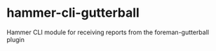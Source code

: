hammer-cli-gutterball
=====================

Hammer CLI module for receiving reports from the foreman-gutterball plugin
